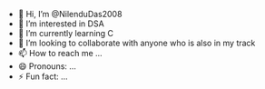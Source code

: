 - 👋 Hi, I’m @NilenduDas2008
- 👀 I’m interested in DSA
- 🌱 I’m currently learning C
- 💞️ I’m looking to collaborate with anyone who is also in my track  
- 📫 How to reach me ...
- 😄 Pronouns: ...
- ⚡ Fun fact: ...

<!---
NilenduDas2008/NilenduDas2008 is a ✨ special ✨ repository because its `README.md` (this file) appears on your GitHub profile.
You can click the Preview link to take a look at your changes.
--->

